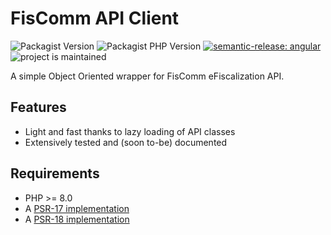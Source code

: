 # FisComm API Client

![Packagist Version](https://img.shields.io/packagist/v/efis-rs/fiscomm-api-client)
![Packagist PHP Version](https://img.shields.io/packagist/dependency-v/efis-rs/fiscomm-api-client/php)
[![semantic-release: angular](https://img.shields.io/badge/semantic--release-angular-e10079?logo=semantic-release)](https://github.com/semantic-release/semantic-release)
![project is maintained](https://img.shields.io/maintenance/yes/2024.svg)

A simple Object Oriented wrapper for FisComm eFiscalization API.

## Features

* Light and fast thanks to lazy loading of API classes
* Extensively tested and (soon to-be) documented

## Requirements

* PHP >= 8.0
* A [PSR-17 implementation](https://packagist.org/providers/psr/http-factory-implementation)
* A [PSR-18 implementation](https://packagist.org/providers/psr/http-client-implementation)

